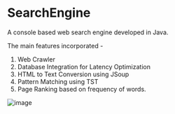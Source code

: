 # SearchEngine

A console based web search engine developed in Java.

The main features incorporated - 
1. Web Crawler
2. Database Integration for Latency Optimization
3. HTML to Text Conversion using JSoup
4. Pattern Matching using TST
5. Page Ranking based on frequency of words.



![image](https://user-images.githubusercontent.com/16489673/113493230-2c8be580-94fb-11eb-9f67-41b36d4c9bd8.png)

